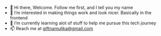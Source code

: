 - 👋 Hi there, Welcome. Follow me first, and I tell you my name 
- 👀 I’m interested in making things work and look nicer. Basically in the frontend 
- 🌱 I’m currently learning alot of stuff to help me pursue this tech journey
- 📫 Reach me at giftnamulika@gmail.com

<!---
gift256/gift256 is a ✨ special ✨ repository because its `README.md` (this file) appears on your GitHub profile.
You can click the Preview link to take a look at your changes.
--->

